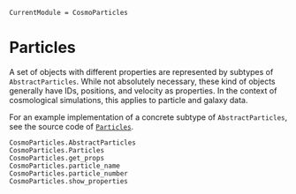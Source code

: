 ```@meta
CurrentModule = CosmoParticles
```

# Particles

A set of objects with different properties are represented by subtypes of `AbstractParticles`.
While not absolutely necessary, these kind of objects generally have IDs, positions, and velocity as properties.
In the context of cosmological simulations, this applies to particle and galaxy data.

For an example implementation of a concrete subtype of `AbstractParticles`, see the source code of [`Particles`](@ref).

```@docs
CosmoParticles.AbstractParticles
CosmoParticles.Particles
CosmoParticles.get_props
CosmoParticles.particle_name
CosmoParticles.particle_number
CosmoParticles.show_properties
```

